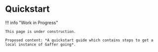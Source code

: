 # Quickstart

!!! info "Work in Progress"

    This page is under construction.

    Proposed content: *A quickstart guide which contains steps to get a local instance of Gaffer going*.